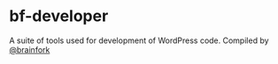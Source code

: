 # bf-developer
A suite of tools used for development of WordPress code. Compiled by [@brainfork](https://github.com/brainfork)
